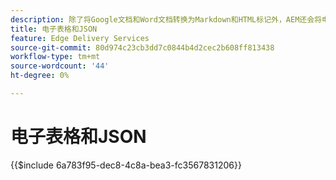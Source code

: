 ```yaml
---
description: 除了将Google文档和Word文档转换为Markdown和HTML标记外，AEM还会将电子表格(Microsoft Excel工作簿和Google工作表)转换为JSON文件，这些文件可供您的网站或Web应用程序轻松使用。
title: 电子表格和JSON
feature: Edge Delivery Services
source-git-commit: 80d974c23cb3dd7c0844b4d2cec2b608ff813438
workflow-type: tm+mt
source-wordcount: '44'
ht-degree: 0%

---
```


# 电子表格和JSON

{{$include 6a783f95-dec8-4c8a-bea3-fc3567831206}}